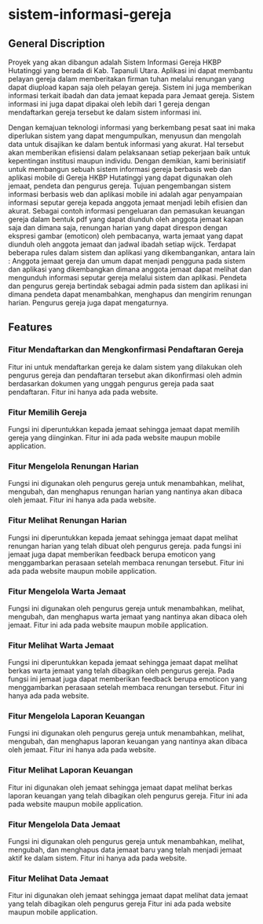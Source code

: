 # sistem-informasi-gereja

## General Discription
Proyek yang akan dibangun adalah Sistem Informasi Gereja HKBP Hutatinggi yang berada di Kab. Tapanuli Utara. Aplikasi ini dapat membantu pelayan gereja dalam memberitakan firman tuhan melalui renungan yang dapat diupload kapan saja oleh pelayan gereja. Sistem ini juga memberikan informasi terkait ibadah dan data jemaat kepada para Jemaat gereja. Sistem informasi ini juga dapat dipakai oleh lebih dari 1 gereja dengan mendaftarkan gereja tersebut ke dalam sistem informasi ini.

Dengan kemajuan teknologi informasi yang berkembang pesat saat ini maka diperlukan sistem yang dapat mengumpulkan, menyusun dan mengolah data untuk disajikan ke dalam bentuk informasi yang akurat. Hal tersebut akan memberikan efisiensi dalam pelaksanaan setiap pekerjaan baik untuk kepentingan institusi maupun individu. Dengan demikian, kami berinisiatif  untuk membangun sebuah sistem informasi gereja berbasis web dan aplikasi mobile di Gereja HKBP Hutatinggi yang dapat digunakan oleh jemaat, pendeta dan pengurus gereja. Tujuan pengembangan sistem informasi berbasis web dan aplikasi mobile ini adalah agar penyampaian informasi seputar gereja kepada anggota jemaat menjadi lebih efisien dan akurat. Sebagai contoh informasi pengeluaran dan pemasukan keuangan gereja dalam bentuk pdf yang dapat diunduh oleh anggota jemaat kapan saja dan dimana saja, renungan harian yang dapat direspon dengan ekspresi gambar (emoticon) oleh pembacanya, warta jemaat yang dapat diunduh oleh anggota jemaat dan jadwal ibadah setiap wijck. Terdapat beberapa rules dalam sistem dan aplikasi yang dikembangankan, antara lain :
Anggota jemaat gereja dan umum dapat menjadi pengguna pada sistem dan aplikasi yang dikembangkan dimana anggota jemaat dapat melihat dan mengunduh informasi seputar gereja melalui sistem dan aplikasi.
Pendeta dan pengurus gereja bertindak sebagai admin pada sistem dan aplikasi ini dimana pendeta dapat  menambahkan, menghapus dan mengirim renungan harian. Pengurus gereja juga dapat mengaturnya.

## Features
### Fitur Mendaftarkan dan Mengkonfirmasi Pendaftaran Gereja
Fitur ini untuk mendaftarkan gereja ke dalam sistem yang dilakukan oleh pengurus gereja dan pendaftaran tersebut akan dikonfirmasi oleh admin berdasarkan dokumen yang unggah pengurus gereja pada saat pendaftaran.
Fitur ini hanya ada pada website.

### Fitur Memilih Gereja
Fungsi ini diperuntukkan kepada jemaat sehingga jemaat dapat memilih gereja yang diinginkan.
Fitur ini ada pada website maupun mobile application.

### Fitur Mengelola Renungan Harian
Fungsi ini digunakan oleh pengurus gereja untuk menambahkan, melihat, mengubah, dan menghapus renungan harian yang nantinya akan dibaca oleh jemaat.
Fitur ini hanya ada pada website.

### Fitur Melihat Renungan Harian
Fungsi ini diperuntukkan kepada jemaat sehingga jemaat dapat melihat renungan harian yang telah dibuat oleh pengurus gereja. pada fungsi ini jemaat juga dapat memberikan feedback berupa emoticon yang menggambarkan perasaan setelah membaca renungan tersebut.
Fitur ini ada pada website maupun mobile application.

### Fitur Mengelola Warta Jemaat
Fungsi ini digunakan oleh pengurus gereja untuk menambahkan, melihat, mengubah, dan menghapus warta jemaat yang nantinya akan dibaca oleh jemaat.
Fitur ini ada pada website maupun mobile application.

### Fitur Melihat Warta Jemaat
Fungsi ini diperuntukkan kepada jemaat sehingga jemaat dapat melihat berkas warta jemaat yang telah dibagikan oleh pengurus gereja. Pada fungsi ini jemaat juga dapat memberikan feedback berupa emoticon yang menggambarkan perasaan setelah membaca renungan tersebut.
Fitur ini hanya ada pada website.

### Fitur Mengelola Laporan Keuangan
Fungsi ini digunakan oleh pengurus gereja untuk menambahkan, melihat, mengubah, dan menghapus laporan keuangan yang nantinya akan dibaca oleh jemaat.
Fitur ini hanya ada pada website.

### Fitur Melihat Laporan Keuangan
Fitur ini digunakan oleh jemaat sehingga jemaat dapat melihat berkas laporan keuangan yang telah dibagikan oleh pengurus gereja.
Fitur ini ada pada website maupun mobile application.

### Fitur Mengelola Data Jemaat
Fungsi ini digunakan oleh pengurus gereja untuk menambahkan, melihat, mengubah, dan menghapus data jemaat baru yang telah menjadi jemaat aktif ke dalam sistem.
Fitur ini hanya ada pada website.

### Fitur Melihat Data Jemaat
Fitur ini digunakan oleh jemaat sehingga jemaat dapat melihat data jemaat yang telah dibagikan oleh pengurus gereja
Fitur ini ada pada website maupun mobile application.
